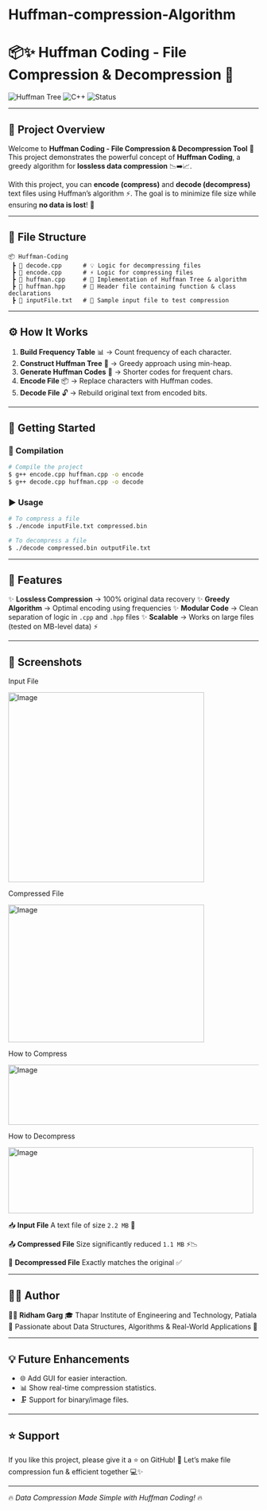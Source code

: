 # Huffman-compression-Algorithm

# 📦✨ Huffman Coding - File Compression & Decompression 🚀

![Huffman Tree](https://img.shields.io/badge/Data%20Structures-Huffman%20Coding-blue?style=for-the-badge)
![C++](https://img.shields.io/badge/Language-C++-brightgreen?style=for-the-badge)
![Status](https://img.shields.io/badge/Project-Completed-success?style=for-the-badge)

---

## 🌟 Project Overview

Welcome to **Huffman Coding - File Compression & Decompression Tool** 🎉
This project demonstrates the powerful concept of **Huffman Coding**, a greedy algorithm for **lossless data compression** 📉➡️📈.

With this project, you can **encode (compress)** and **decode (decompress)** text files using Huffman’s algorithm ⚡. The goal is to minimize file size while ensuring **no data is lost**! 🔐

---

## 📂 File Structure

```
📦 Huffman-Coding
 ┣ 📜 decode.cpp      # 💡 Logic for decompressing files
 ┣ 📜 encode.cpp      # ⚡ Logic for compressing files
 ┣ 📜 huffman.cpp     # 🧠 Implementation of Huffman Tree & algorithm
 ┣ 📜 huffman.hpp     # 📘 Header file containing function & class declarations
 ┣ 📜 inputFile.txt   # 📝 Sample input file to test compression
```

---

## ⚙️ How It Works

1. **Build Frequency Table** 📊 → Count frequency of each character.
2. **Construct Huffman Tree** 🌳 → Greedy approach using min-heap.
3. **Generate Huffman Codes** 🔢 → Shorter codes for frequent chars.
4. **Encode File** 📦 → Replace characters with Huffman codes.
5. **Decode File** 🔓 → Rebuild original text from encoded bits.

---

## 🚀 Getting Started

### 🔧 Compilation

```bash
# Compile the project
$ g++ encode.cpp huffman.cpp -o encode
$ g++ decode.cpp huffman.cpp -o decode
```

### ▶️ Usage

```bash
# To compress a file
$ ./encode inputFile.txt compressed.bin

# To decompress a file
$ ./decode compressed.bin outputFile.txt
```

---

## 🎯 Features

✨ **Lossless Compression** → 100% original data recovery
✨ **Greedy Algorithm** → Optimal encoding using frequencies
✨ **Modular Code** → Clean separation of logic in `.cpp` and `.hpp` files
✨ **Scalable** → Works on large files (tested on MB-level data) ⚡

---

## 📸 Screenshots
Input File

<img width="394" height="382" alt="Image" src="https://github.com/user-attachments/assets/829d5dd1-fde3-462c-9031-eb44de31b7e0" />


Compressed File

<img width="394" height="277" alt="Image" src="https://github.com/user-attachments/assets/b80d8660-86c0-406e-af72-0541b651ae38" />


How to Compress

<img width="524" height="121" alt="Image" src="https://github.com/user-attachments/assets/d0c56852-1c04-4a93-abad-5de0e0ca9f32" />


How to Decompress

<img width="493" height="133" alt="Image" src="https://github.com/user-attachments/assets/ae162327-930c-4d48-9ada-dd4a1c0db16d" />

📥 **Input File**
A text file of size `2.2 MB` 📝

📤 **Compressed File**
Size significantly reduced `1.1 MB` ⚡📉

📂 **Decompressed File**
Exactly matches the original ✅

---

## 🧑‍💻 Author

👨‍🎓 **Ridham Garg**
🎓 Thapar Institute of Engineering and Technology, Patiala
🌟 Passionate about Data Structures, Algorithms & Real-World Applications 🚀

---

## 💡 Future Enhancements

* 🌐 Add GUI for easier interaction.
* 📊 Show real-time compression statistics.
* 🗜️ Support for binary/image files.

---

## ⭐ Support

If you like this project, please give it a ⭐ on GitHub! 🌟
Let’s make file compression fun & efficient together 💻✨

---

🔥 *Data Compression Made Simple with Huffman Coding!* 🔥
